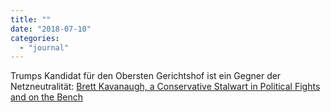 ```yaml
---
title: ""
date: "2018-07-10"
categories: 
  - "journal"
---
```


Trumps Kandidat für den Obersten Gerichtshof ist ein Gegner der Netzneutralität: [Brett Kavanaugh, a Conservative Stalwart in Political Fights and on the Bench](https://nyti.ms/2L1PqVo?smid=nytcore-ios-share)
